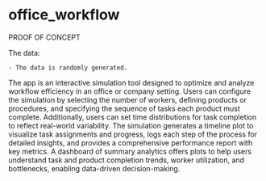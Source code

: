 # office_workflow

PROOF OF CONCEPT

The data:

    - The data is randomly generated.


The app is an interactive simulation tool designed to optimize and analyze workflow efficiency in an office or company setting. Users can configure the simulation by selecting the number of workers, defining products or procedures, and specifying the sequence of tasks each product must complete. Additionally, users can set time distributions for task completion to reflect real-world variability. The simulation generates a timeline plot to visualize task assignments and progress, logs each step of the process for detailed insights, and provides a comprehensive performance report with key metrics. A dashboard of summary analytics offers plots to help users understand task and product completion trends, worker utilization, and bottlenecks, enabling data-driven decision-making.
